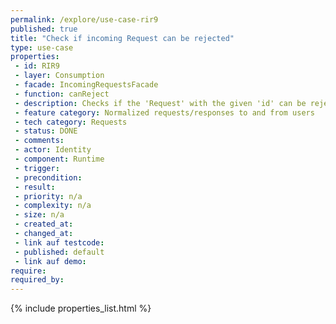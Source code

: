 ```yaml
---
permalink: /explore/use-case-rir9
published: true
title: "Check if incoming Request can be rejected"
type: use-case
properties:
 - id: RIR9
 - layer: Consumption
 - facade: IncomingRequestsFacade
 - function: canReject
 - description: Checks if the 'Request' with the given 'id' can be rejected.
 - feature category: Normalized requests/responses to and from users
 - tech category: Requests
 - status: DONE
 - comments: 
 - actor: Identity
 - component: Runtime
 - trigger: 
 - precondition: 
 - result: 
 - priority: n/a
 - complexity: n/a
 - size: n/a
 - created_at: 
 - changed_at: 
 - link auf testcode: 
 - published: default
 - link auf demo: 
require:
required_by:
---
```

{% include properties_list.html %}
